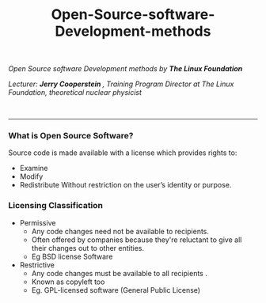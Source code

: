 <h1 align="center">  Open-Source-software-Development-methods</h2> <br>

<em> Open Source software Development methods by <b> The Linux Foundation </b> 

Lecturer: <b>Jerry Cooperstein </b>, Training Program Director at The Linux Foundation, theoretical nuclear physicist </em>

<br> <hr>

<h3> What is Open Source Software? </h3>

Source code is made available with a license which provides rights to:
- Examine
- Modify
- Redistribute
Without restriction on the user’s identity or purpose.


 <h3> Licensing Classification </h3>

- Permissive
    - Any code changes need not be available to recipients. 
    - Often offered by companies because they're reluctant to give all their changes out to other entities. 
    - Eg BSD license Software
- Restrictive
    - Any code changes must be available to all recipients .
    - Known as copyleft too
    - Eg. GPL-licensed software (General Public License)
